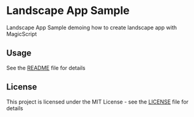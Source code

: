 # Landscape App Sample

Landscape App Sample demoing how to create landscape app with MagicScript

## Usage

See the [README](../README.md) file for details

## License

This project is licensed under the MIT License - see the [LICENSE](../LICENSE) file for details
